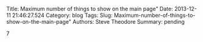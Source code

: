 Title: Maximum number of things to show on the main page"
Date: 2013-12-11 21:46:27.524
Category: blog
Tags: 
Slug: Maximum-number-of-things-to-show-on-the-main-page"
Authors: Steve Theodore
Summary: pending

7

